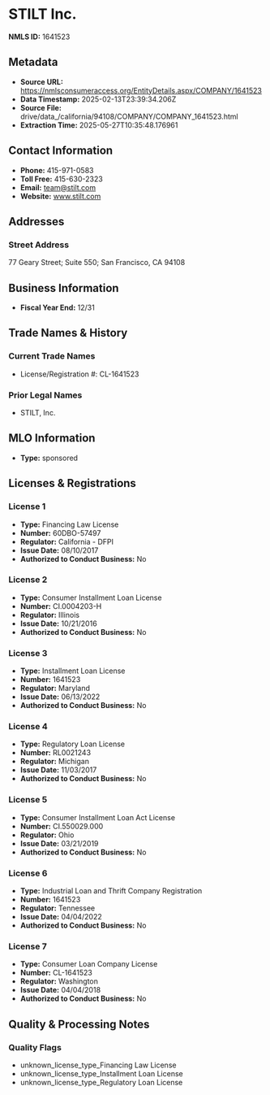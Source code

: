 # STILT Inc.

**NMLS ID:** 1641523

## Metadata
- **Source URL:** https://nmlsconsumeraccess.org/EntityDetails.aspx/COMPANY/1641523
- **Data Timestamp:** 2025-02-13T23:39:34.206Z
- **Source File:** drive/data_/california/94108/COMPANY/COMPANY_1641523.html
- **Extraction Time:** 2025-05-27T10:35:48.176961

## Contact Information
- **Phone:** 415-971-0583
- **Toll Free:** 415-630-2323
- **Email:** team@stilt.com
- **Website:** www.stilt.com

## Addresses
### Street Address
77 Geary Street; Suite 550; San Francisco, CA 94108

## Business Information
- **Fiscal Year End:** 12/31

## Trade Names & History
### Current Trade Names
- License/Registration #: CL-1641523

### Prior Legal Names
- STILT, Inc.

## MLO Information
- **Type:** sponsored

## Licenses & Registrations

### License 1
- **Type:** Financing Law License
- **Number:** 60DBO-57497
- **Regulator:** California - DFPI
- **Issue Date:** 08/10/2017
- **Authorized to Conduct Business:** No

### License 2
- **Type:** Consumer Installment Loan License
- **Number:** CI.0004203-H
- **Regulator:** Illinois
- **Issue Date:** 10/21/2016
- **Authorized to Conduct Business:** No

### License 3
- **Type:** Installment Loan License
- **Number:** 1641523
- **Regulator:** Maryland
- **Issue Date:** 06/13/2022
- **Authorized to Conduct Business:** No

### License 4
- **Type:** Regulatory Loan License
- **Number:** RL0021243
- **Regulator:** Michigan
- **Issue Date:** 11/03/2017
- **Authorized to Conduct Business:** No

### License 5
- **Type:** Consumer Installment Loan Act License
- **Number:** CI.550029.000
- **Regulator:** Ohio
- **Issue Date:** 03/21/2019
- **Authorized to Conduct Business:** No

### License 6
- **Type:** Industrial Loan and Thrift Company Registration
- **Number:** 1641523
- **Regulator:** Tennessee
- **Issue Date:** 04/04/2022
- **Authorized to Conduct Business:** No

### License 7
- **Type:** Consumer Loan Company License
- **Number:** CL-1641523
- **Regulator:** Washington
- **Issue Date:** 04/04/2018
- **Authorized to Conduct Business:** No

## Quality & Processing Notes
### Quality Flags
- unknown_license_type_Financing Law License
- unknown_license_type_Installment Loan License
- unknown_license_type_Regulatory Loan License
